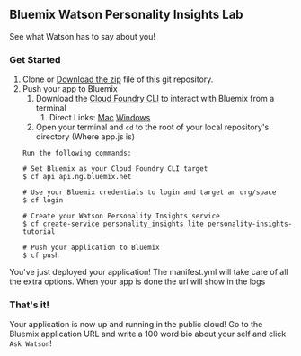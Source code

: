 ## Bluemix Watson Personality Insights Lab
See what Watson has to say about you!

### Get Started

1. Clone or [Download the zip](https://github.com/svennam92/Bluemix-Lab/archive/master.zip) file of this git repository.
1. Push your app to Bluemix
	1. Download the [Cloud Foundry CLI](https://github.com/cloudfoundry/cli#downloads) to interact with Bluemix from a terminal
		1. Direct Links: 
	[Mac](https://cli.run.pivotal.io/stable?release=macosx64&source=github) [Windows](https://cli.run.pivotal.io/stable?release=windows64&source=github)
	1. Open your terminal and `cd` to the root of your local repository's directory (Where app.js is)
	```
	Run the following commands:
	
	# Set Bluemix as your Cloud Foundry CLI target
	$ cf api api.ng.bluemix.net  
	
	# Use your Bluemix credentials to login and target an org/space
	$ cf login                   
	
	# Create your Watson Personality Insights service
	$ cf create-service personality_insights lite personality-insights-tutorial
		                     
	# Push your application to Bluemix
	$ cf push                    
	```	

You've just deployed your application! The manifest.yml will take care of all the extra options. When your app is done the url will show in the logs

### That's it!
Your application is now up and running in the public cloud! Go to the Bluemix application URL and write a 100 word bio about your self and click `Ask Watson`!
